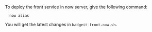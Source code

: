 To deploy the front service in now server, give the following command:
```
  now alias
```

You will get the latest changes in ```badgeit-front.now.sh```.
